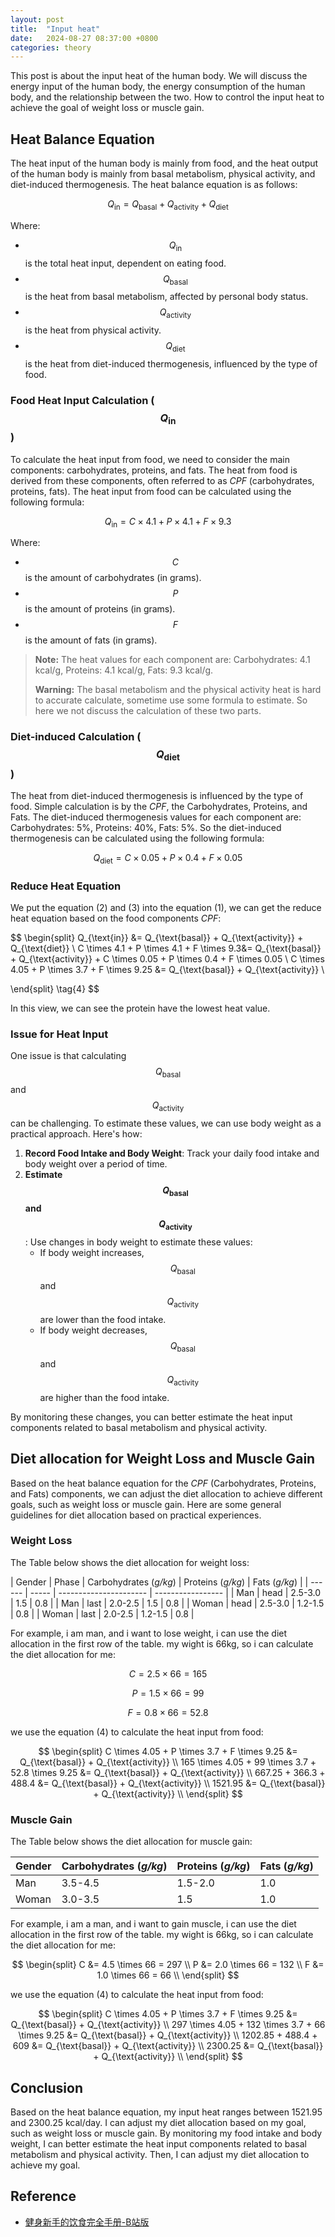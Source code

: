 ```yaml
---
layout: post
title:  "Input heat"
date:   2024-08-27 08:37:00 +0800
categories: theory 
---
```


This post is about the input heat of the human body. We will discuss the energy input of the human body, the energy consumption of the human body, and the relationship between the two. How to control the input heat to achieve the goal of weight loss or muscle gain.

## Heat Balance Equation

The heat input of the human body is mainly from food, and the heat output of the human body is mainly from basal metabolism, physical activity, and diet-induced thermogenesis. The heat balance equation is as follows:

$$
Q_{\text{in}} = Q_{\text{basal}} + Q_{\text{activity}} + Q_{\text{diet}} \tag{1}
$$

Where:

- $$ Q_{\text{in}} $$ is the total heat input, dependent on eating food.
- $$ Q_{\text{basal}} $$ is the heat from basal metabolism, affected by personal body status.
- $$ Q_{\text{activity}} $$ is the heat from physical activity.
- $$ Q_{\text{diet}} $$ is the heat from diet-induced thermogenesis, influenced by the type of food.

### Food Heat Input Calculation ($$Q_{\text{in}}$$)

To calculate the heat input from food, we need to consider the main components: carbohydrates, proteins, and fats. The heat from food is derived from these components, often referred to as *CPF* (carbohydrates, proteins, fats). The heat input from food can be calculated using the following formula:

$$
Q_{\text{in}} = C \times 4.1 + P \times 4.1 + F \times 9.3 \tag{2}
$$

Where:

- $$C$$ is the amount of carbohydrates (in grams).
- $$P$$ is the amount of proteins (in grams).
- $$F$$ is the amount of fats (in grams).

> **Note:** The heat values for each component are: Carbohydrates: 4.1 kcal/g, Proteins: 4.1 kcal/g, Fats: 9.3 kcal/g.
>
> **Warning:** The basal metabolism and the physical activity heat is hard to accurate calculate, sometime use some formula to estimate. So here we not discuss the calculation of these two parts.

### Diet-induced Calculation ($$Q_{\text{diet}}$$)

The heat from diet-induced thermogenesis is influenced by the type of food. Simple calculation is by the *CPF*, the Carbohydrates, Proteins, and Fats. The diet-induced thermogenesis values for each component are: Carbohydrates: 5%, Proteins: 40%, Fats: 5%. So the diet-induced thermogenesis can be calculated using the following formula:

$$ Q_{\text{diet}} = C \times 0.05 + P \times 0.4 + F \times 0.05 \tag{3} $$

### Reduce Heat Equation

We put the equation (2) and (3) into the equation (1), we can get the reduce heat equation based on the food components *CPF*:

$$
\begin{split}
Q_{\text{in}} &= Q_{\text{basal}} + Q_{\text{activity}} + Q_{\text{diet}} \\
C \times 4.1 + P \times 4.1 + F \times 9.3&= Q_{\text{basal}} + Q_{\text{activity}} + C \times 0.05 + P \times 0.4 + F \times 0.05 \\
C \times 4.05 + P \times 3.7 + F \times 9.25 &= Q_{\text{basal}} + Q_{\text{activity}} \\

\end{split} \tag{4}
$$

In this view, we can see the protein have the lowest heat value.

### Issue for Heat Input

One issue is that calculating $$Q_{\text{basal}}$$ and $$Q_{\text{activity}}$$ can be challenging. To estimate these values, we can use body weight as a practical approach. Here's how:

1. **Record Food Intake and Body Weight**: Track your daily food intake and body weight over a period of time.
2. **Estimate $$Q_{\text{basal}}$$ and $$Q_{\text{activity}}$$**: Use changes in body weight to estimate these values:
   - If body weight increases, $$Q_{\text{basal}}$$ and $$Q_{\text{activity}}$$ are lower than the food intake.
   - If body weight decreases, $$Q_{\text{basal}}$$ and $$Q_{\text{activity}}$$ are higher than the food intake.

By monitoring these changes, you can better estimate the heat input components related to basal metabolism and physical activity.

## Diet allocation for Weight Loss and Muscle Gain

Based on the heat balance equation for the *CPF* (Carbohydrates, Proteins, and Fats) components, we can adjust the diet allocation to achieve different goals, such as weight loss or muscle gain. Here are some general guidelines for diet allocation based on practical experiences.

### Weight Loss

The Table below shows the diet allocation for weight loss:

| Gender | Phase | Carbohydrates (*g/kg*) | Proteins (*g/kg*) | Fats (*g/kg*) |
| ------ | ----- | ---------------------- | ----------------- |
| Man    | head  | 2.5-3.0                | 1.5               | 0.8           |
| Man    | last  | 2.0-2.5                | 1.5               | 0.8           |
| Woman  | head  | 2.5-3.0                | 1.2-1.5           | 0.8           |
| Woman  | last  | 2.0-2.5                | 1.2-1.5           | 0.8           |

For example, i am man, and i want to lose weight, i can use the diet allocation in the first row of the table. my wight is 66kg, so i can calculate the diet allocation for me:

$$ C = 2.5 \times 66 = 165 $$

$$ P = 1.5 \times 66 = 99 $$

$$ F = 0.8 \times 66 = 52.8 $$

we use the equation (4) to calculate the heat input from food:

$$
\begin{split}
  C \times 4.05 + P \times 3.7 + F \times 9.25 &= Q_{\text{basal}} + Q_{\text{activity}} \\
  165 \times 4.05 + 99 \times 3.7 + 52.8 \times 9.25 &= Q_{\text{basal}} + Q_{\text{activity}} \\
  667.25 + 366.3 + 488.4 &= Q_{\text{basal}} + Q_{\text{activity}} \\
  1521.95 &= Q_{\text{basal}} + Q_{\text{activity}} \\
\end{split}
$$

### Muscle Gain

The Table below shows the diet allocation for muscle gain:

| Gender | Carbohydrates (*g/kg*) | Proteins (*g/kg*) | Fats (*g/kg*) |
| ------ | ---------------------- | ----------------- | ------------- |
| Man    | 3.5-4.5                | 1.5-2.0           | 1.0           |
| Woman  | 3.0-3.5                | 1.5               | 1.0           |

For example, i am a man, and i want to gain muscle, i can use the diet allocation in the first row of the table. my wight is 66kg, so i can calculate the diet allocation for me:

$$
\begin{split}
  C &= 4.5 \times 66 = 297 \\
  P &= 2.0 \times 66 = 132  \\
  F &= 1.0 \times 66 = 66 \\
\end{split}
$$

we use the equation (4) to calculate the heat input from food:

$$
\begin{split}
  C \times 4.05 + P \times 3.7 + F \times 9.25 &= Q_{\text{basal}} + Q_{\text{activity}} \\
  297 \times 4.05 + 132 \times 3.7 + 66 \times 9.25 &= Q_{\text{basal}} + Q_{\text{activity}} \\
  1202.85 + 488.4 + 609 &= Q_{\text{basal}} + Q_{\text{activity}} \\
  2300.25 &= Q_{\text{basal}} + Q_{\text{activity}} \\
\end{split}
$$

## Conclusion

Based on the heat balance equation, my input heat ranges between 1521.95 and 2300.25 kcal/day. I can adjust my diet allocation based on my goal, such as weight loss or muscle gain. By monitoring my food intake and body weight, I can better estimate the heat input components related to basal metabolism and physical activity. Then, I can adjust my diet allocation to achieve my goal.

## Reference

- [健身新手的饮食完全手册-B站版](https://www.bilibili.com/video/BV1yX4y1q7LP/)
